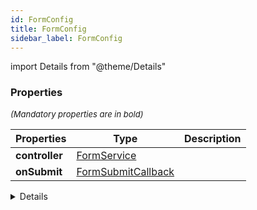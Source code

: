 ```yaml
---
id: FormConfig
title: FormConfig
sidebar_label: FormConfig
---
```


import Details from "@theme/Details"




### Properties

<font size="2"><i>(Mandatory properties are in bold)</i></font>

| Properties | Type | Description |
| --------- | ---- | ----------- |
| **controller** | [FormService](/framework-api/classes/FormService.md) |  |
| **onSubmit** | [FormSubmitCallback](/framework-api/types/FormSubmitCallback.md) |  |


<Details summary={<summary><b>Additional properties for advanced use cases</b></summary>}><div>

| Properties | Type | Description |
| --------- | ---- | ----------- |
| fieldSize | xsmall \| small \| medium \| large \| xlarge |  |
| labelWidth | [FormLabelWidth](/framework-api/types/FormLabelWidth.md) |  |
| layout | [FormLayout](/framework-api/types/FormLayout.md) |  |
| lgLabelWidth | [FormLabelWidth](/framework-api/types/FormLabelWidth.md) |  |
| LoadingComponent | React.FC |  |
| mdLabelWidth | [FormLabelWidth](/framework-api/types/FormLabelWidth.md) |  |
| onError | [FormErrorCallback](/framework-api/types/FormErrorCallback.md) |  |
| onWarning | [FormWarningCallback](/framework-api/types/FormWarningCallback.md) |  |
| reconfigure | boolean |  |
| smLabelWidth | [FormLabelWidth](/framework-api/types/FormLabelWidth.md) |  |
| touchOn | [TouchOnType](/framework-api/types/TouchOnType.md) |  |
| xlLabelWidth | [FormLabelWidth](/framework-api/types/FormLabelWidth.md) |  |
| xsLabelWidth | [FormLabelWidth](/framework-api/types/FormLabelWidth.md) |  |


</div></Details>